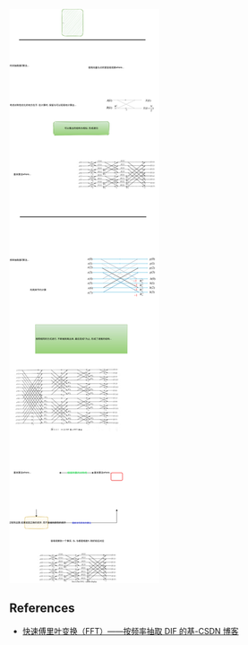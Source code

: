 ![](assets/2023-10-13-16-31-36.drawio.svg)

## References

- [快速傅里叶变换（FFT）——按频率抽取 DIF 的基-CSDN 博客](https://blog.csdn.net/qq_42604176/article/details/105567915)
